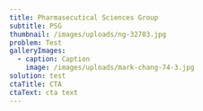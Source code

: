 ```yaml
---
title: Pharmasecutical Sciences Group
subtitle: PSG
thumbnail: /images/uploads/ng-32703.jpg
problem: Test
galleryImages:
  - caption: Caption
    image: /images/uploads/mark-chang-74-3.jpg
solution: test
ctaTitle: CTA
ctaText: cta text
---
```


